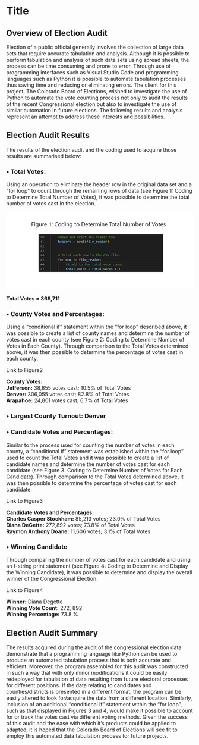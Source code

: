 # Title
## Overview of Election Audit
Election of a public official generally involves the collection of large data sets that require accurate tabulation and analysis.  Although it is possible to perform tabulation and analysis of such data sets using spread sheets, the process can be time consuming and prone to error.  Through use of programming interfaces such as Visual Studio Code and programming languages such as Python it is possible to automate tabulation processes thus saving time and reducing or eliminating errors.  The client for this project, The Colorado Board of Elections, wished to investigate the use of Python to automate the vote counting process not only to audit the results of the recent Congressional election but also to investigate the use of similar automation in future elections.  The following results and analysis represent an attempt to address these interests and possibilities.

## Election Audit Results
The results of the election audit and the coding used to acquire those results are summarised below:
### •	Total Votes:
Using an operation to eliminate the header row in the original data set and a “for loop" to count through the remaining rows of data (see Figure 1: Coding to Determine Total Number of Votes), it was possible to determine the total number of votes cast in the election.

![](https://github.com/Scruffy-Bearie/Election_Analysis/blob/main/Figure1.png)

**Total Votes = 369,711**

### •	County Votes and Percentages:
Using a “conditional if” statement within the “for loop” described above, it was possible to create a list of county names and determine the number of votes cast in each county (see Figure 2: Coding to Determine Number of Votes in Each County).  Through comparison to the Total Votes determined above, it was then possible to determine the percentage of votes cast in each county.

Link to Figure2

**County Votes:** <br />
**Jefferson:** 38,855 votes cast; 10.5% of Total Votes <br />
**Denver:** 306,055 votes cast; 82.8% of Total Votes <br />
**Arapahoe:** 24,801 votes cast; 6.7% of Total Votes <br />

### •	Largest County Turnout: Denver

### •	Candidate Votes and Percentages:
Similar to the process used for counting the number of votes in each county, a “conditional if” statement was established within the “for loop” used to count the Total Votes and it was possible to create a list of candidate names and determine the number of votes cast for each candidate (see Figure 3: Coding to Determine Number of Votes for Each Candidate).  Through comparison to the Total Votes determined above, it was then possible to determine the percentage of votes cast for each candidate.

Link to Figure3

**Candidate Votes and Percentages:** <br /> 
**Charles Casper Stockham:** 85,213 votes; 23.0% of Total Votes <br />
**Diana DeGette:** 272,892 votes; 73.8% of Total Votes <br />
**Raymon Anthony Doane:** 11,606 votes; 3.1% of Total Votes <br />

### •	Winning Candidate
Through comparing the number of votes cast for each candidate and using an f-string print statement (see Figure 4: Coding to Determine and Display the Winning Candidate), it was possible to determine and display the overall winner of the Congressional Election.

Link to Figure4

**Winner:** Diana Degette <br />
**Winning Vote Count:** 272, 892 <br />
**Winning Percentage:** 73.8 % <br />

## Election Audit Summary
The results acquired during the audit of the congressional election data demonstrate that a programming language like Python can be used to produce an automated tabulation process that is both accurate and efficient.  Moreover, the program assembled for this audit was constructed in such a way that with only minor modifications it could be easily redeployed for tabulation of data resulting from future electoral processes for different positions.  If the data relating to candidates and counties/districts is presented in a different format, the program can be easily altered to look for/acquire the data from a different location.  Similarly, inclusion of an additional “conditional if” statement within the “for loop”, such as that displayed in Figures 3 and 4, would make it possible to account for or track the votes cast via different voting methods.  Given the success of this audit and the ease with which it’s products could be applied to adapted, it is hoped that the Colorado Board of Elections will see fit to employ this automated data tabulation process for future projects.
